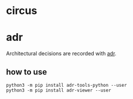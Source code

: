 # circus

# adr

Architectural decisions are recorded with [adr](https://adr.github.io/).

## how to use

```
python3 -m pip install adr-tools-python --user
python3 -m pip install adr-viewer --user
```

